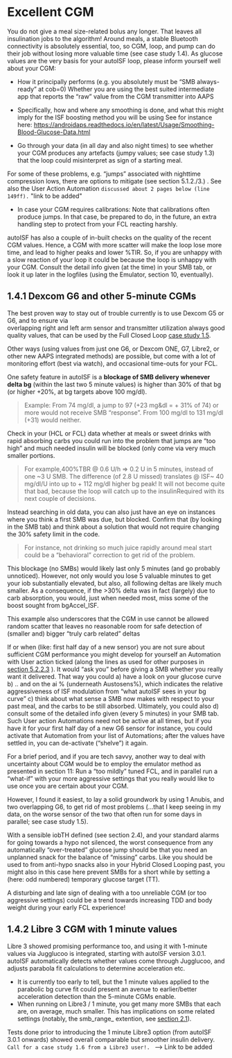 # Excellent CGM

You do not give a meal size-related bolus any longer. That leaves all insulination jobs to the
algorithm! Around meals, a stable Bluetooth connectivity is absolutely essential, too, so CGM,
loop, and pump can do their job without losing more valuable time (see case study 1.4).
	As glucose values are the very basis for your autoISF loop, please inform yourself well about your CGM:
- How it principally performs (e.g. you absolutely must be “SMB always-ready” at cob=0) 
Whether you are using the best suited intermediate app that reports the “raw” value from
the CGM transmitter into AAPS

- Specifically, how and where any smoothing is done, and what this might imply for the ISF
boosting method you will be using See for instance here:
https://androidaps.readthedocs.io/en/latest/Usage/Smoothing-Blood-Glucose-Data.html

- Go through your data (in all day and also night times) to see whether your CGM produces
any artefacts (jumpy values; see case study 1.3) that the loop could misinterpret as sign of
a starting meal.

For some of these problems, e.g. “jumps” associated with nighttime compression lows,
there are options to mitigate (see section 5.1.2./3.) . See also the User Action Automation 
`discussed about 2 pages below (line 149ff).`  "link to be added"

- In case your CGM requires calibrations: Note that calibrations often produce jumps. In that
case, be prepared to do, in the future, an extra handling step to protect from your FCL reacting harshly.


autoISF has also a couple of in-built checks on the quality of the recent CGM values. Hence, a
CGM with more scatter will make the loop lose more time, and lead to higher peaks and lower %TIR.
So, if you are unhappy with a slow reaction of your loop it could be because the loop is unhappy with your CGM.
Consult the detail info given (at the time) in your SMB tab, or look it up later in the logfiles 
(using the Emulator, section 10, eventually).

## 1.4.1 Dexcom G6 and other 5-minute CGMs

The best proven way to stay out of trouble currently is to use Dexcom G5 or G6, and to ensure via	
overlapping right and left arm sensor and transmitter utilization always good quality values, that
can be used by the Full Closed Loop [case study 1.5](../case_studies/case_study_1.5.md).


Other ways (using values from just one G6, or Dexcom ONE, G7, Libre2, or other new AAPS	
integrated methods) are possible, but come with a lot of monitoring effort (best via watch), and
occasional time-outs for your FCL.


One safety feature in autoISF is a **blockage of SMB delivery whenever delta bg** (within the last
two 5 minute values) is higher than 30% of that bg (or higher +20%, at bg targets above 100	mg/dl).
<blockquote> Example: From 74 mg/dl, a jump to 97 (+23 mg&dl = + 31% of 74) or more would not
receive SMB “response”. From 100 mg/dl to 131 mg/dl (+31) would neither.</blockquote>


Check in your (HCL or FCL) data whether at meals or sweet drinks with rapid absorbing carbs you
could run into the problem that jumps are “too high” and much needed insulin will be blocked (only
come via very much smaller portions.
<blockquote>For example,400%TBR @ 0.6 U/h => 0.2 U in 5 minutes, instead of one ~3 U SMB. The
difference (of 2.8 U missed) translates @ ISF~ 40 mg/dl/U into up to + 112 mg/dl higher bg
peak! It will not become quite that bad, because the loop will catch up to the
insulinRequired with its next couple of decisions.</blockquote>

Instead searching in old data, you can also just have an eye on instances where you think a first
SMB was due, but blocked. Confirm that (by looking in the SMB tab) and think about a solution that
would not require changing the 30% safety limit in the code.
<blockquote> For instance, not drinking so much juice rapidly around meal start could be a “behavioral”
correction to get rid of the problem.</blockquote>

This blockage (no SMBs) would likely last only 5 minutes (and go probably unnoticed). However,
not only would you lose 5 valuable minutes to get your iob substantially elevated, but also, all
following deltas are likely much smaller. As a consequence, if the >30% delta was in fact (largely)
due to carb absorption, you would, just when needed most, miss some of the boost sought from
bgAccel_ISF.


This example also underscores that the CGM in use cannot be allowed random scatter that leaves
no reasonable room for safe detection of (smaller and) bigger “truly carb related” deltas

If or when (like: first half day of a new sensor) you are not sure about sufficient CGM
performance you might develop for yourself an Automation with User action ticked (along
the lines as used for other purposes in [section 5.2.2.3]() ). It would “ask you” before giving a
SMB whether you really want it delivered. That way you could a) have a look on your
	glucose curve b) .. and on the ai % (underneath Austosens%), which indicates the relative
	aggressiveness of ISF modulation from “what autoISF sees in your bg curve” c) think about
	what sense a SMB now makes with respect to your past meal, and the carbs to be still
	absorbed. Ultimately, you could also d) consult some of the detailed info given (every 5
	minutes) in your SMB tab.
	Such User action Automations need not be active at all times, but if you have it for
	your first half day of a new G6 sensor for instance, you could activate that
	Automation from your list of Automations; after the values have settled in, you can
	de-activate (“shelve”) it again.


For a brief period, and if you are tech savvy, another way to deal with uncertainty about
	CGM would be to employ the emulator method as presented in section 11: Run a “too
	mildly” tuned FCL, and in parallel run a “what-if” with your more aggressive settings that you
	really would like to use once you are certain about your CGM.

However, I found it easiest, to lay a solid groundwork by using 1 Anubis, and two
 overlapping G6, to get rid of most problems (…that I keep seeing in my data, on the worse
sensor of the two that often run for some days in parallel; see case study 1.5).


With a sensible iobTH defined (see section 2.4), and your standard alarms for going towards a
hypo not silenced, the worst consequence from any automatically “over-treated” glucose jump
should be that you need an unplanned snack for the balance of “missing” carbs.
Like you should be used to from anti-hypo snacks also in your Hybrid Closed Looping past, you
might also in this case here prevent SMBs for a short while by setting a (here: odd numbered)
temporary glucose target (TT).

A disturbing and late sign of dealing with a too unreliable CGM (or too aggressive settings) could
	be a trend towards increasing TDD and body weight during your early FCL experience!


## 1.4.2 Libre 3 CGM with 1 minute values


Libre 3 showed promising performance too, and using it with 1-minute values via Jugglucoo is 
integrated, starting with autoISF version 3.0.1. autoISF automatically detects whether values come 
through Jugglucoo, and adjusts parabola fit calculations to determine acceleration etc. 
- It is currently too early to tell, but the 1 minute values applied to the parabolic bg 
curve fit could present an avenue to earlier/better acceleration detection than the 5-minute CGMs enable.
- When running on Libre3 / 1 minute, you get many more SMBs that each are, on average, much smaller. This has implications on some related settings (notably, the smb_range_
extention, see [section 2.1](../section_2.md)).


Tests done prior to introducing the 1 minute Libre3 option (from autoISF 3.0.1 onwards) showed
overall comparable but smoother insulin delivery.
`Call for a case study 1.6 from a Libre3 user!. ` --> Link to be added
